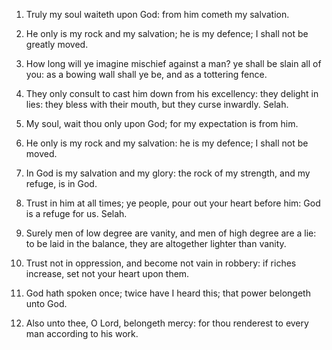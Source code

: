 1. Truly my soul waiteth upon God: from him cometh my salvation.

2. He only is my rock and my salvation; he is my defence; I shall
not be greatly moved.

3. How long will ye imagine mischief against a man? ye shall be
slain all of you: as a bowing wall shall ye be, and as a tottering
fence.

4. They only consult to cast him down from his excellency: they
delight in lies: they bless with their mouth, but they curse inwardly.
Selah.

5. My soul, wait thou only upon God; for my expectation is from him.

6. He only is my rock and my salvation: he is my defence; I shall
not be moved.

7. In God is my salvation and my glory: the rock of my strength, and
my refuge, is in God.

8. Trust in him at all times; ye people, pour out your heart before
him: God is a refuge for us. Selah.

9. Surely men of low degree are vanity, and men of high degree are a
lie: to be laid in the balance, they are altogether lighter than
vanity.

10. Trust not in oppression, and become not vain in robbery: if
riches increase, set not your heart upon them.

11. God hath spoken once; twice have I heard this; that power
belongeth unto God.

12. Also unto thee, O Lord, belongeth mercy: for thou renderest to
every man according to his work.